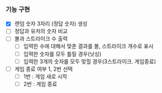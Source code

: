### 기능 구현

- [x] 랜덤 숫자 3자리 (정답 숫자) 생성
- [ ] 정답과 유저의 숫자 비교
- [ ] 볼과 스트라이크 수 출력
  - [ ] 입력한 수에 대해서 맞춘 결과를 볼, 스트라이크 개수로 표시
  - [ ] 입력한 숫자를 모두 틀릴 경우(낫싱)
  - [ ] 입력한 3개의 숫자를 모두 맞힐 경우(3스트라이크. 게임종료)
- [ ] 게임 종료 여부 1, 2번 선택
  - [ ] 1번 : 게임 새로 시작
  - [ ] 2번 : 게임 종료
